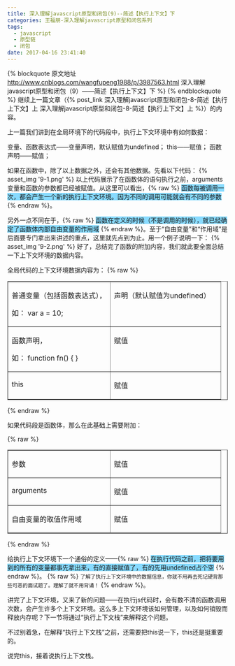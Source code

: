 ```yaml
---
title: 深入理解javascript原型和闭包(9)--简述【执行上下文】下
categories: 王福朋-深入理解javascript原型和闭包系列
tags:
  - javascript
  - 原型链
  - 闭包
date: 2017-04-16 23:41:40
---
```

{% blockquote 原文地址 http://www.cnblogs.com/wangfupeng1988/p/3987563.html 深入理解javascript原型和闭包（9）——简述【执行上下文】下 %}
{% endblockquote %}
继续上一篇文章（{% post_link 深入理解javascript原型和闭包-8-简述【执行上下文】上 深入理解javascript原型和闭包-8-简述【执行上下文】上 %}）的内容。

上一篇我们讲到在全局环境下的代码段中，执行上下文环境中有如何数据：

变量、函数表达式——变量声明，默认赋值为undefined；
this——赋值；
函数声明——赋值；


如果在函数中，除了以上数据之外，还会有其他数据。先看以下代码：
{% asset_img '9-1.png' %}
以上代码展示了在函数体的语句执行之前，arguments变量和函数的参数都已经被赋值。从这里可以看出，{% raw %}
                                                       <span style="background-color: #87daff;">函数每被调用一次，都会产生一个新的执行上下文环境。因为不同的调用可能就会有不同的参数</span>
                                                     {% endraw %}。



另外一点不同在于，{% raw %}
                    <span style="background-color: #87daff;">函数在定义的时候（不是调用的时候），就已经确定了函数体内部自由变量的作用域</span>
                  {% endraw %}。至于“自由变量”和“作用域”是后面要专门拿出来讲述的重点，这里就先点到为止。用一个例子说明一下：
{% asset_img '9-2.png' %}
好了，总结完了函数的附加内容，我们就此要全面总结一下上下文环境的数据内容。

全局代码的上下文环境数据内容为：
{% raw %}
<table border="1" cellspacing="0" cellpadding="0">
    <tbody>
        <tr>
            <td valign="top" width="217">
            <p>普通变量（包括函数表达式），</p>
            <p>如： var a = 10;</p>
            </td>
            <td valign="top" width="236">
            <p>声明（默认赋值为undefined）</p>
            </td>
        </tr>
        <tr>
            <td valign="top" width="217">
            <p>函数声明，</p>
            <p>如： function fn() { }</p>
            </td>
            <td valign="top" width="236">
            <p>赋值</p>
            </td>
        </tr>
        <tr>
            <td valign="top" width="217">
            <p>this</p>
            </td>
            <td valign="top" width="236">
            <p>赋值</p>
            </td>
        </tr>
    </tbody>
</table>
{% endraw %}

如果代码段是函数体，那么在此基础上需要附加：

{% raw %}
<table border="1" cellspacing="0" cellpadding="0">
    <tbody>
        <tr>
            <td valign="top" width="217">
            <p>参数</p>
            </td>
            <td valign="top" width="236">
            <p>赋值</p>
            </td>
        </tr>
        <tr>
            <td valign="top" width="217">
            <p>arguments</p>
            </td>
            <td valign="top" width="236">
            <p>赋值</p>
            </td>
        </tr>
        <tr>
            <td valign="top" width="217">
            <p>自由变量的取值作用域</p>
            </td>
            <td valign="top" width="236">
            <p>赋值</p>
            </td>
        </tr>
    </tbody>
</table>
{% endraw %}

给执行上下文环境下一个通俗的定义——{% raw %}
                                      <span style="background-color: #87daff;">在执行代码之前，把将要用到的所有的变量都事先拿出来，有的直接赋值了，有的先用undefined占个空</span>
                                    {% endraw %}。
{% raw %}
  <small>了解了执行上下文环境中的数据信息，你就不用再去死记硬背那些可恶的面试题了。理解了就不用背诵！</small>
{% endraw %}。

讲完了上下文环境，又来了新的问题——在执行js代码时，会有数不清的函数调用次数，会产生许多个上下文环境。这么多上下文环境该如何管理，以及如何销毁而释放内存呢？下一节将通过“执行上下文栈”来解释这个问题。



不过别着急，在解释“执行上下文栈”之前，还需要把this说一下，this还是挺重要的。

说完this，接着说执行上下文栈。